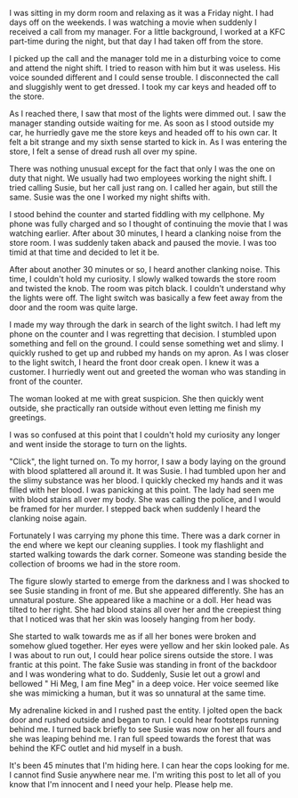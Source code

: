 I was sitting in my dorm room and relaxing as it was a Friday night. I had days off on the weekends. I was watching a movie when suddenly I received a call from my manager. For a little background, I worked at a KFC part-time during the night, but that day I had taken off from the store. 

I picked up the call and the manager told me in a disturbing voice to come and attend the night shift. I tried to reason with him but it was useless. His voice sounded different and I could sense trouble. I disconnected the call and sluggishly went to get dressed. I took my car keys and headed off to the store. 

As I reached there, I saw that most of the lights were dimmed out. I saw the manager standing outside waiting for me. As soon as I stood outside my car, he hurriedly gave me the store keys and headed off to his own car. It felt a bit strange and my sixth sense started to kick in. As I was entering the store, I felt a sense of dread rush all over my spine. 

There was nothing unusual except for the fact that only I was the one on duty that night. We usually had two employees working the night shift. I tried calling Susie, but her call just rang on. I called her again, but still the same. Susie was the one I worked my night shifts with. 

I stood behind the counter and started fiddling with my cellphone. My phone was fully charged and so I thought of continuing the movie that I was watching earlier. After about 30 minutes, I heard a clanking noise from the store room. I was suddenly taken aback and paused the movie. I was too timid at that time and decided to let it be. 

After about another 30 minutes or so, I heard another clanking noise. This time, I couldn't hold my curiosity. I slowly walked towards the store room and twisted the knob. The room was pitch black. I couldn't understand why the lights were off. The light switch was basically a few feet away from the door and the room was quite large. 

I made my way through the dark in search of the light switch. I had left my phone on the counter and I was regretting that decision. I stumbled upon something and fell on the ground. I could sense something wet and slimy. I quickly rushed to get up and rubbed my hands on my apron. As I was closer to the light switch, I heard the front door creak open. I knew it was a customer. I hurriedly went out and greeted the woman who was standing in front of the counter.

The woman looked at me with great suspicion. She then quickly went outside, she practically ran outside without even letting me finish my greetings. 

I was so confused at this point that I couldn't hold my curiosity any longer and went inside the storage to turn on the lights. 

"Click", the light turned on. To my horror, I saw a body laying on the ground with blood splattered all around it. It was Susie. I had tumbled upon her and the slimy substance was her blood. I quickly checked my hands and it was filled with her blood. I was panicking at this point. The lady had seen me with blood stains all over my body. She was calling the police, and I would be framed for her murder. I stepped back when suddenly I heard the clanking noise again.

Fortunately I was carrying my phone this time. There was a dark corner in the end where we kept our cleaning supplies. I took my flashlight and started walking towards the dark corner. Someone was standing beside the collection of brooms we had in the store room.

The figure slowly started to emerge from the darkness and I was shocked to see Susie standing in front of me. But she appeared differently. She has an unnatural posture. She appeared like a machine or a doll. Her head was tilted to her right. She had blood stains all over her and the creepiest thing that I noticed was that her skin was loosely hanging from her body. 

She started to walk towards me as if all her bones were broken and somehow glued together. Her eyes were yellow and her skin looked pale. As I was about to run out, I could hear police sirens outside the store. I was frantic at this point. The fake Susie was standing in front of the backdoor and I was wondering what to do. Suddenly, Susie let out a growl and bellowed " Hi Meg, I am fine Meg" in a deep voice. Her voice seemed like she was mimicking a human, but it was so unnatural at the same time. 

My adrenaline kicked in and I rushed past the entity. I jolted open the back door and rushed outside and began to run. I could hear footsteps running behind me. I turned back briefly to see Susie was now on her all fours and she was leaping behind me. I ran full speed towards the forest that was behind the KFC outlet and hid myself in a bush.

It's been 45 minutes that I'm hiding here. I can hear the cops looking for me. I cannot find Susie anywhere near me. I'm writing this post to let all of you know that I'm innocent and I need your help. Please help me.